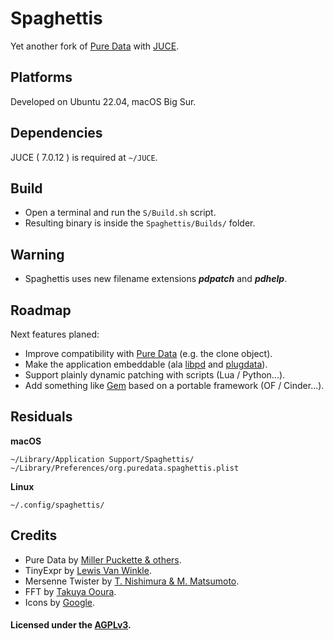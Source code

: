 
# Spaghettis

Yet another fork of [Pure Data](http://msp.ucsd.edu/) with [JUCE](https://github.com/juce-framework/JUCE).

## Platforms

Developed on Ubuntu 22.04, macOS Big Sur.
        
## Dependencies

JUCE ( 7.0.12 ) is required at `~/JUCE`.

## Build

- Open a terminal and run the `S/Build.sh` script.
- Resulting binary is inside the `Spaghettis/Builds/` folder.

## Warning

- Spaghettis uses new filename extensions ***pdpatch*** and ***pdhelp***.

## Roadmap

Next features planed:

- Improve compatibility with [Pure Data](http://msp.ucsd.edu/) (e.g. the clone object).
- Make the application embeddable (ala [libpd](https://github.com/libpd/libpd) and [plugdata](https://github.com/plugdata-team/plugdata)).
- Support plainly dynamic patching with scripts (Lua / Python...).
- Add something like [Gem](https://gem.iem.at/) based on a portable framework (OF / Cinder...).

## Residuals

**macOS**

    ~/Library/Application Support/Spaghettis/
    ~/Library/Preferences/org.puredata.spaghettis.plist

**Linux**

    ~/.config/spaghettis/
    
## Credits

- Pure Data by [Miller Puckette & others](http://msp.ucsd.edu/Software/pd-README.txt).
- TinyExpr by [Lewis Van Winkle](https://github.com/codeplea/tinyexpr).
- Mersenne Twister by [T. Nishimura & M. Matsumoto](http://www.math.sci.hiroshima-u.ac.jp/~m-mat).
- FFT by [Takuya Ooura](http://www.kurims.kyoto-u.ac.jp/~ooura/fft.html).
- Icons by [Google](https://github.com/google/material-design-icons).

#### Licensed  under the [AGPLv3](https://www.gnu.org/licenses/agpl-3.0.en.html).

